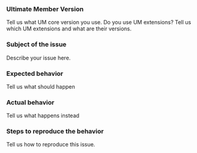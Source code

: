 ### Ultimate Member Version
Tell us what UM core version you use. Do you use UM extensions? Tell us which UM extensions and what are their versions.

### Subject of the issue
Describe your issue here.

### Expected behavior
Tell us what should happen

### Actual behavior
Tell us what happens instead

### Steps to reproduce the behavior
Tell us how to reproduce this issue. 
